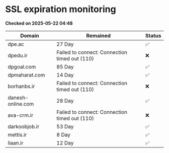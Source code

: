 # SSL expiration monitoring

**Checked on 2025-05-22 04:48**

| Domain | Remained | Status       |
|--------|----------|--------------|
| dpe.ac     | 27 Day   | ✅ |
| dpedu.ir     | Failed to connect: Connection timed out (110)       | ❌ |
| dpgoal.com     | 85 Day   | ✅ |
| dpmaharat.com     | 14 Day   | ✅ |
| borhanbs.ir     | Failed to connect: Connection timed out (110)       | ❌ |
| danesh-online.com     | 28 Day   | ✅ |
| ava-crm.ir     | Failed to connect: Connection timed out (110)       | ❌ |
| darkoobjob.ir     | 53 Day   | ✅ |
| mettis.ir     | 8 Day   | ✅ |
| liaan.ir     | 12 Day   | ✅ |
